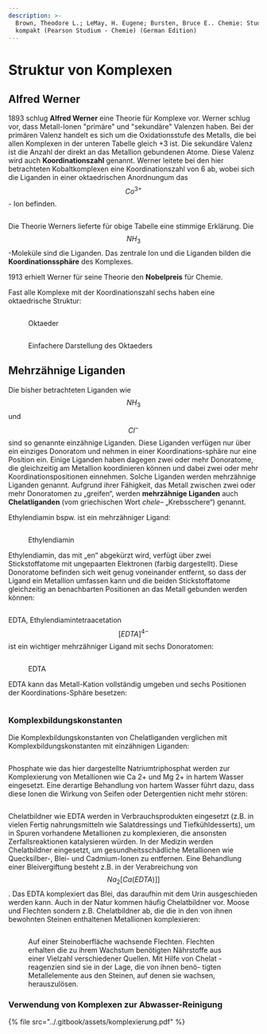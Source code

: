 ```yaml
---
description: >-
  Brown, Theodore L.; LeMay, H. Eugene; Bursten, Bruce E.. Chemie: Studieren
  kompakt (Pearson Studium - Chemie) (German Edition)
---
```


# Struktur von Komplexen

## Alfred Werner

1893 schlug **Alfred Werner** eine Theorie für Komplexe vor. Werner schlug vor, dass Metall-Ionen "primäre" und "sekundäre" Valenzen haben. Bei der primären Valenz handelt es sich um die Oxidationsstufe des Metalls, die bei allen Komplexen in der unteren Tabelle gleich +3 ist. Die sekundäre Valenz ist die Anzahl der direkt an das Metallion gebundenen Atome. Diese Valenz wird auch **Koordinationszahl** genannt. Werner leitete bei den hier betrachteten Kobaltkomplexen eine Koordinationszahl von 6 ab, wobei sich die Liganden in einer oktaedrischen Anordnungum das $$Co^{3+}$$ - Ion befinden.

<figure><img src="../.gitbook/assets/image (15) (1).png" alt=""><figcaption></figcaption></figure>

Die Theorie Werners lieferte für obige Tabelle eine stimmige Erklärung. Die $$NH_3$$-Moleküle sind die Liganden. Das zentrale Ion und die Liganden bilden die **Koordinationssphäre** des Komplexes.&#x20;

1913 erhielt Werner für seine Theorie den **Nobelpreis** für Chemie.

Fast alle Komplexe mit der Koordinationszahl sechs haben eine oktaedrische Struktur:

<figure><img src="../.gitbook/assets/image (3) (1) (1) (1) (1).png" alt=""><figcaption><p>Oktaeder</p></figcaption></figure>

<figure><img src="../.gitbook/assets/image (4) (1) (1) (1) (1).png" alt=""><figcaption><p>Einfachere Darstellung des Oktaeders</p></figcaption></figure>



## Mehrzähnige Liganden

Die bisher betrachteten Liganden wie $$NH_3$$ und $$Cl^-$$ sind so genannte einzähnige Liganden. Diese Liganden verfügen nur über ein einziges Donoratom und nehmen in einer Koordinations-sphäre nur eine Position ein. Einige Liganden haben dagegen zwei oder mehr Donoratome, die gleichzeitig am Metallion koordinieren können und dabei zwei oder mehr Koordinationspositionen einnehmen. Solche Liganden werden mehrzähnige Liganden genannt. Aufgrund ihrer Fähigkeit, das Metall zwischen zwei oder mehr Donoratomen zu „greifen“, werden **mehrzähnige Liganden** auch **Chelatliganden** (vom griechischen Wort _chele–_ „Krebsschere“) genannt.

Ethylendiamin bspw. ist ein mehrzähniger Ligand:

<figure><img src="../.gitbook/assets/image (5) (1) (1) (1) (1).png" alt=""><figcaption><p>Ethylendiamin</p></figcaption></figure>

Ethylendiamin, das mit „en“ abgekürzt wird, verfügt über zwei Stickstoffatome mit ungepaarten Elektronen (farbig dargestellt). Diese Donoratome befinden sich weit genug voneinander entfernt, so dass der Ligand ein Metallion umfassen kann und die beiden Stickstoffatome gleichzeitig an benachbarten Positionen an das Metall gebunden werden können:

<figure><img src="../.gitbook/assets/image (6) (1) (1) (1).png" alt=""><figcaption></figcaption></figure>

EDTA, Ethylendiamintetraacetation $$[EDTA]^{4-}$$ ist ein wichtiger mehrzähniger Ligand mit sechs Donoratomen:

<figure><img src="../.gitbook/assets/image (7) (1) (1).png" alt=""><figcaption><p>EDTA</p></figcaption></figure>

EDTA kann das Metall-Kation vollständig umgeben und sechs Positionen der Koordinations-Sphäre besetzen:

<figure><img src="../.gitbook/assets/image (9) (1).png" alt=""><figcaption></figcaption></figure>

### Komplexbildungskonstanten

Die Komplexbildungskonstanten von Chelatliganden verglichen mit Komplexbildungskonstanten mit einzähnigen Liganden:

<figure><img src="../.gitbook/assets/image (10) (1).png" alt=""><figcaption></figcaption></figure>

Phosphate wie das hier dargestellte Natriumtriphosphat werden zur Komplexierung von Metallionen wie Ca 2+ und Mg 2+ in hartem Wasser eingesetzt. Eine derartige Behandlung von hartem Wasser führt dazu, dass diese Ionen die Wirkung von Seifen oder Detergentien nicht mehr stören:

<figure><img src="../.gitbook/assets/image (13) (1).png" alt=""><figcaption></figcaption></figure>

Chelatbildner wie EDTA werden in Verbrauchsprodukten eingesetzt (z.B. in vielen Fertig nahrungsmitteln wie Salatdressings und Tiefkühldesserts), um in Spuren vorhandene Metallionen zu komplexieren, die ansonsten Zerfallsreaktionen katalysieren würden. In der Medizin werden Chelatbildner eingesetzt, um gesundheitsschädliche Metallionen wie Quecksilber-, Blei- und Cadmium-Ionen zu entfernen. Eine Behandlung einer Bleivergiftung besteht z.B. in der Verabreichung von $$Na_2[Ca(EDTA)]]$$. Das EDTA komplexiert das Blei, das daraufhin mit dem Urin ausgeschieden werden kann. Auch in der Natur kommen häufig Chelatbildner vor. Moose und Flechten sondern z.B. Chelatbildner ab, die die in den von ihnen bewohnten Steinen enthaltenen Metallionen komplexieren:

<figure><img src="../.gitbook/assets/image (14) (1).png" alt=""><figcaption><p>Auf einer Steinoberfläche wachsende Flechten. Flechten erhalten die zu ihrem Wachstum benötigten Nährstoffe aus einer Vielzahl verschiedener Quellen. Mit Hilfe von Chelat - reagenzien sind sie in der Lage, die von ihnen benö- tigten Metallelemente aus den Steinen, auf denen sie wachsen, herauszulösen.</p></figcaption></figure>



### Verwendung von Komplexen zur Abwasser-Reinigung

{% file src="../.gitbook/assets/komplexierung.pdf" %}





